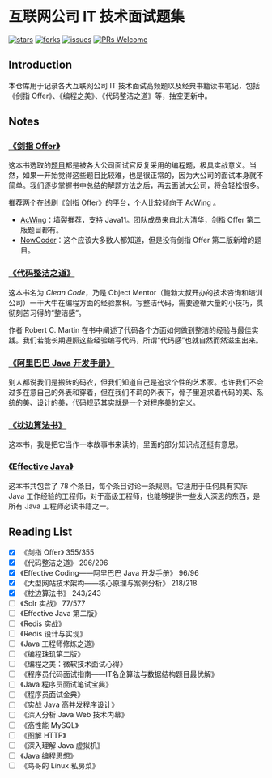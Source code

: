 # 互联网公司 IT 技术面试题集
[![stars](https://img.shields.io/github/stars/doocs/coding-interview.svg)](https://github.com/doocs/coding-interview/stargazers)
[![forks](https://img.shields.io/github/forks/doocs/coding-interview.svg)](https://github.com/doocs/coding-interview/network/members)
[![issues](https://img.shields.io/github/issues/doocs/coding-interview.svg)](https://github.com/doocs/coding-interview/issues)
[![PRs Welcome](https://img.shields.io/badge/PRs-welcome-brightgreen.svg)](http://makeapullrequest.com)

## Introduction
本仓库用于记录各大互联网公司 IT 技术面试高频题以及经典书籍读书笔记，包括《剑指 Offer》、《编程之美》、《代码整洁之道》等，抽空更新中。

## Notes
### [《剑指 Offer》](/docs/coding-interview.md)
这本书选取的[题目](/docs/coding-interview.md)都是被各大公司面试官反复采用的编程题，极具实战意义。当然，如果一开始觉得这些题目比较难，也是很正常的，因为大公司的面试本身就不简单。我们逐步掌握书中总结的解题方法之后，再去面试大公司，将会轻松很多。

推荐两个在线刷《剑指 Offer》的平台，个人比较倾向于 [AcWing](https://www.acwing.com) 。

- [AcWing](https://www.acwing.com/problem/)：墙裂推荐，支持 Java11。团队成员来自北大清华，剑指 Offer 第二版题目都有。
- [NowCoder](https://www.nowcoder.com/ta/coding-interviews)：这个应该大多数人都知道，但是没有剑指 Offer 第二版新增的题目。

### [《代码整洁之道》](/docs/clean-code.md)
这本书名为 *Clean Code*，乃是 Object Mentor（鲍勃大叔开办的技术咨询和培训公司）一干大牛在编程方面的经验累积。写整洁代码，需要遵循大量的小技巧，贯彻刻苦习得的“整洁感”。

作者 Robert C. Martin 在书中阐述了代码各个方面如何做到整洁的经验与最佳实践。我们若能长期遵照这些经验编写代码，所谓“代码感”也就自然而然滋生出来。

### [《阿里巴巴 Java 开发手册》](/docs/effective-coding.md)
别人都说我们是搬砖的码农，但我们知道自己是追求个性的艺术家。也许我们不会过多在意自己的外表和穿着，但在我们不羁的外表下，骨子里追求着代码的美、系统的美、设计的美，代码规范其实就是一个对程序美的定义。

### [《枕边算法书》](/docs/algorithm-stories.md)
这本书，我是把它当作一本故事书来读的，里面的部分知识点还挺有意思。

### [《Effective Java》](/docs/effective-java.md)
这本书共包含了 78 个条目，每个条目讨论一条规则。它适用于任何具有实际 Java 工作经验的工程师，对于高级工程师，也能够提供一些发人深思的东西，是所有 Java 工程师必读书籍之一。

## Reading List
- [x] 《剑指 Offer》 355/355
- [x] 《代码整洁之道》 296/296
- [x] 《Effective Coding——阿里巴巴 Java 开发手册》 96/96
- [x] 《大型网站技术架构——核心原理与案例分析》 218/218
- [x] 《枕边算法书》 243/243
- [ ] 《Solr 实战》 77/577
- [ ] 《Effective Java 第二版》
- [ ] 《Redis 实战》
- [ ] 《Redis 设计与实现》
- [ ] 《Java 工程师修炼之道》
- [ ] 《编程珠玑第二版》 
- [ ] 《编程之美：微软技术面试心得》 
- [ ] 《程序员代码面试指南——IT名企算法与数据结构题目最优解》
- [ ] 《Java 程序员面试笔试宝典》
- [ ] 《程序员面试金典》
- [ ] 《实战 Java 高并发程序设计》
- [ ] 《深入分析 Java Web 技术内幕》
- [ ] 《高性能 MySQL》
- [ ] 《图解 HTTP》
- [ ] 《深入理解 Java 虚拟机》
- [ ] 《Java 编程思想》
- [ ] 《鸟哥的 Linux 私房菜》